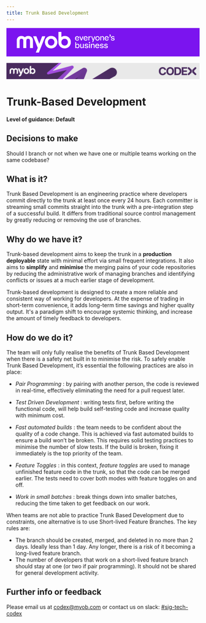 ```yaml
---
title: Trunk Based Development
---
```


![MYOB Banner](../../assets/images/myob-banner.png)

<!-- confluence-page-id: 9293923503 -->
![](../assets/BANNER.png)

# Trunk-Based Development

#### Level of guidance: Default

## Decisions to make

Should I branch or not when we have one or multiple teams working on the same codebase?

## What is it?

Trunk Based Development is an engineering practice where developers commit directly to the trunk at least once every 24 hours. Each committer is streaming small commits straight into the trunk with a pre-integration step of a successful build. It differs from traditional source control management by greatly reducing or removing the use of branches.

## Why do we have it?

Trunk-based development aims to keep the trunk in a **production deployable** state with minimal effort via small frequent integrations. It also aims to **simplify** and **minimise** the merging pains of your code repositories by reducing the administrative work of managing branches and identifying conflicts or issues at a much earlier stage of development.

Trunk-based development is designed to create a more reliable and consistent way of working for developers. At the expense of trading in short-term convenience, it adds long-term time savings and higher quality output. It's a paradigm shift to encourage systemic thinking, and increase the amount of timely feedback to developers.

## How do we do it?

The team will only fully realise the benefits of Trunk Based Development when there is a safety net built in to minimise the risk. To safely enable Trunk Based Development, it’s essential the following practices are also in place:

- *Pair Programming*
: by pairing with another person, the code is reviewed in real-time, effectively eliminating the need for a pull request later.

- *Test Driven Development*
: writing tests first, before writing the functional code, will help build self-testing code and increase quality with minimum cost.

- *Fast automated builds*
: the team needs to be confident about the quality of a code change. This is achieved via fast automated builds to ensure a build won’t be broken. This requires solid testing practices to minimise the number of slow tests. If the build is broken, fixing it immediately is the top priority of the team.

- *Feature Toggles*
: in this context, *feature toggles* are used to manage unfinished feature code in the trunk, so that the code can be merged earlier. The tests need to cover both modes with feature toggles on and off.

- *Work in small batches*
: break things down into smaller batches, reducing the time taken to get feedback on our work.

When teams are not able to practice Trunk Based Development due to constraints, one alternative is to use Short-lived Feature Branches. The key rules are:

- The branch should be created, merged, and deleted in no more than 2 days. Ideally less than 1 day. Any longer, there is a risk of it becoming a long-lived feature branch.
- The number of developers that work on a short-lived feature branch should stay at one (or two if pair programming). It should not be shared for general development activity.

## Further info or feedback

Please email us at <codex@myob.com> or contact us on slack: [#sig-tech-codex](https://myob.slack.com/archives/C02N8ADPGUX)
